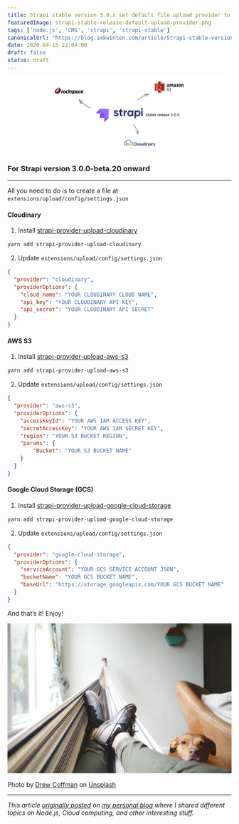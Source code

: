 ```yaml
---
title: Strapi stable version 3.0.x set default file upload provider to AWS S3 / Google Cloud Storage (GCS) / Cloudinary
featuredImage: strapi-stable-release-default-upload-provider.png
tags: ['node.js', 'CMS', 'strapi', 'strapi-stable']
canonicalUrl: "https://blog.imkwinten.com/article/Strapi-stable-version-3.0.x-set-default-file-upload-provider-to-AWS-S3-Google-Cloud-Storage-(GCS)-Cloudinary"
date: 2020-04-15 22:04:00
draft: false
status: draft
---
```


![](./strapi-stable-release-default-upload-provider.png)

### For Strapi version 3.0.0-beta.20 onward
----------

All you need to do is to create a file at `extensions/upload/config/settings.json`

#### Cloudinary

1. Install [strapi-provider-upload-cloudinary](https://www.npmjs.com/package/strapi-provider-upload-cloudinary)

```bash
yarn add strapi-provider-upload-cloudinary
```

2. Update `extensions/upload/config/settings.json`
```json
{  
  "provider": "cloudinary",  
  "providerOptions": {
    "cloud_name": "YOUR CLOUDINARY CLOUD NAME",
    "api_key": "YOUR CLOUDINARY API KEY",
    "api_secret": "YOUR CLOUDINARY API SECRET"  
  }
}
```

#### AWS S3
1. Install [strapi-provider-upload-aws-s3](https://www.npmjs.com/package/strapi-provider-upload-aws-s3)

```bash
yarn add strapi-provider-upload-aws-s3
```

2. Update `extensions/upload/config/settings.json`

```json
{  
  "provider": "aws-s3",  
  "providerOptions": {
    "accessKeyId": "YOUR AWS IAM ACCESS KEY",
    "secretAccessKey": "YOUR AWS IAM SECRET KEY",
    "region": "YOUR S3 BUCKET REGION",
    "params": {
        "Bucket": "YOUR S3 BUCKET NAME"
    }
  }
}
```

#### Google Cloud Storage (GCS)

1. Install [strapi-provider-upload-google-cloud-storage](https://www.npmjs.com/package/strapi-provider-upload-google-cloud-storage)

```bash
yarn add strapi-provider-upload-google-cloud-storage
```
2. Update `extensions/upload/config/settings.json`

```json
{  
  "provider": "google-cloud-storage",  
  "providerOptions": {
    "serviceAccount": "YOUR GCS SERVICE ACCOUNT JSON",
    "bucketName": "YOUR GCS BUCKET NAME",
    "baseUrl": "https://storage.googleapis.com/YOUR GCS BUCKET NAME"  
  }
}
```

And that’s it! Enjoy!

![](./photo-1471560090527-d1af5e4e6eb6.jpeg)

Photo by [Drew Coffman](https://unsplash.com/@drewcoffman/?utm_source=Kwinten_Blog&utm_medium=referral) on [Unsplash](https://unsplash.com/?utm_source=Kwinten_Blog&utm_medium=referral)

----------

*This article [originally posted](https://blog.imkwinten.com/article/Strapi-stable-version-3.0.x-set-default-file-upload-provider-to-AWS-S3-Google-Cloud-Storage-(GCS)-Cloudinary?utm_source=medium&utm_medium=referral) on [my personal blog](https://blog.imkwinten.com/?utm_source=medium&utm_medium=referral) where I shared different topics on Node.js, Cloud computing, and other interesting stuff.*
